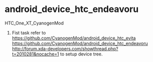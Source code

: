 android_device_htc_endeavoru
============================

HTC_One_XT_CyanogenMod

1. Fist task
refer to
https://github.com/CyanogenMod/android_device_htc_evita
https://github.com/CyanogenMod/android_device_htc_endeavoru
http://forum.xda-developers.com/showthread.php?t=2010281&nocache=1
to setup device tree.

